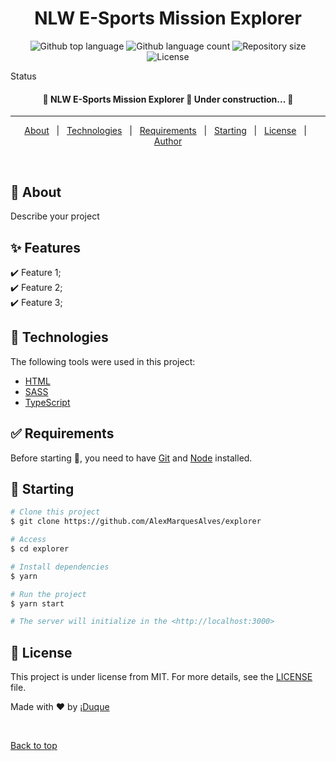 #

<div align="center" id="top">
  <!-- <img src="./.github/app.gif" alt="Explorer" /> -->

&#xa0;

  <!-- <a href="https://explorer.netlify.app">Demo</a> -->
</div>

<h1 align="center">NLW E-Sports Mission Explorer</h1>

<p align="center">
  <img alt="Github top language" src="https://img.shields.io/github/languages/top/AlexMarquesAlves/explorer?color=56BEB8">

  <img alt="Github language count" src="https://img.shields.io/github/languages/count/AlexMarquesAlves/explorer?color=56BEB8">

  <img alt="Repository size" src="https://img.shields.io/github/repo-size/AlexMarquesAlves/explorer?color=56BEB8">

  <img alt="License" src="https://img.shields.io/github/license/AlexMarquesAlves/explorer?color=56BEB8">

  <!-- <img alt="Github issues" src="https://img.shields.io/github/issues/AlexMarquesAlves/explorer?color=56BEB8" /> -->

  <!-- <img alt="Github forks" src="https://img.shields.io/github/forks/AlexMarquesAlves/explorer?color=56BEB8" /> -->

  <!-- <img alt="Github stars" src="https://img.shields.io/github/stars/AlexMarquesAlves/explorer?color=56BEB8" /> -->
</p>

Status

<h4 align="center">
 🚧 NLW E-Sports Mission Explorer 🚀 Under construction...  🚧
</h4>

<hr>

<p align="center">
  <a href="#dart-about">About</a> &#xa0; | &#xa0;
  <!-- <a href="#sparkles-features">Features</a> &#xa0; | &#xa0; -->
  <a href="#rocket-technologies">Technologies</a> &#xa0; | &#xa0;
  <a href="#white_check_mark-requirements">Requirements</a> &#xa0; | &#xa0;
  <a href="#checkered_flag-starting">Starting</a> &#xa0; | &#xa0;
  <a href="#memo-license">License</a> &#xa0; | &#xa0;
  <a href="https://github.com/AlexMarquesAlves" target="_blank">Author</a>
</p>

<br>

## :dart: About

Describe your project

## :sparkles: Features

:heavy_check_mark: Feature 1;\
:heavy_check_mark: Feature 2;\
:heavy_check_mark: Feature 3;

## :rocket: Technologies

The following tools were used in this project:

- [HTML](https://developer.mozilla.org/pt-BR/docs/Web/HTML)
- [SASS](https://sass-lang.com/)
- [TypeScript](https://www.typescriptlang.org/)

## :white_check_mark: Requirements

Before starting :checkered_flag:, you need to have [Git](https://git-scm.com) and [Node](https://nodejs.org/en/) installed.

## :checkered_flag: Starting

```bash
# Clone this project
$ git clone https://github.com/AlexMarquesAlves/explorer

# Access
$ cd explorer

# Install dependencies
$ yarn

# Run the project
$ yarn start

# The server will initialize in the <http://localhost:3000>
```

## :memo: License

This project is under license from MIT. For more details, see the [LICENSE](LICENSE.md) file.

Made with :heart: by <a href="https://github.com/AlexMarquesAlves" target="_blank">¡Duque</a>

&#xa0;

<a href="#top">Back to top</a>
